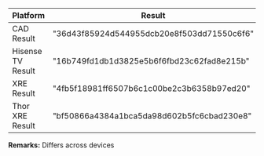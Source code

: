 | Platform           | Result                                     |
| ------------------ | ------------------------------------------ |
| CAD Result         | "36d43f85924d544955dcb20e8f503dd71550c6f6" |
| Hisense TV  Result | "16b749fd1db1d3825e5b6f6fbd23c62fad8e215b" |
| XRE Result         | "4fb5f18981ff6507b6c1c00be2c3b6358b97ed20" |
| Thor XRE  Result   | "bf50866a4384a1bca5da98d602b5fc6cbad230e8" |

**Remarks:** Differs across devices